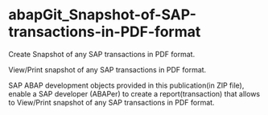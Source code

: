 # abapGit_Snapshot-of-SAP-transactions-in-PDF-format
Create Snapshot of any SAP transactions in PDF format.

View/Print snapshot of any SAP transactions in PDF format. 

SAP ABAP development objects provided in this publication(in ZIP file),
enable a SAP developer (ABAPer) to create a report(transaction) that 
allows to View/Print snapshot of any SAP transactions in PDF format.
